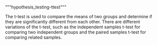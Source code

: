 """hypothesis_testing-ttest"""

The t-test is used to compare the means of two groups and determine if they are significantly different from each other. There are different variations of the t-test, such as the independent samples t-test for comparing two independent groups and the paired samples t-test for comparing related samples.
